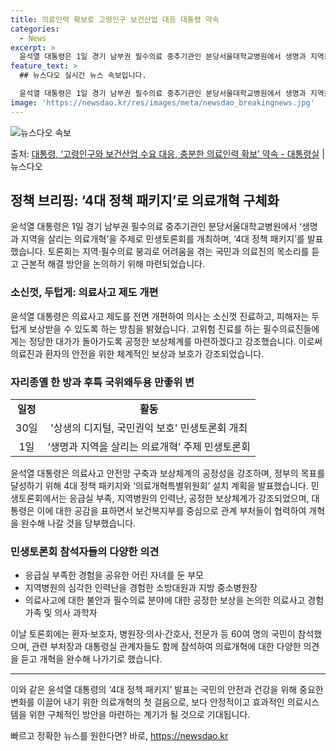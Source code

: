 ```yaml
---
title: 의료인력 확보로 고령인구 보건산업 대응 대통령 약속
categories:
  - News
excerpt: >
  윤석열 대통령은 1일 경기 남부권 필수의료 중추기관인 분당서울대학교병원에서 생명과 지역을 살리는 의료개혁을 …
feature_text: >
  ## 뉴스다오 실시간 뉴스 속보입니다.

  윤석열 대통령은 1일 경기 남부권 필수의료 중추기관인 분당서울대학교병원에서 생명과 지역을 살리는 의료개혁을 …
image: 'https://newsdao.kr/res/images/meta/newsdao_breakingnews.jpg'
---
```


![뉴스다오 속보](https://newsdao.kr/res/images/meta/newsdao_breakingnews.jpg)

<p>출처: <a href="https://newsdao.kr/3097" rel="dofollow">대통령, ‘고령인구와 보건산업 수요 대응, 충분한 의료인력 확보’ 약속 - 대통령실</a> | 뉴스다오</p>

<h2 data-ke-size="size26">정책 브리핑: ‘4대 정책 패키지’로 의료개혁 구체화</h2>

<p data-ke-size="size16">윤석열 대통령은 1일 경기 남부권 필수의료 중추기관인 분당서울대학교병원에서 ‘생명과 지역을 살리는 의료개혁’을 주제로 민생토론회를 개최하며, ‘4대 정책 패키지’를 발표했습니다. 토론회는 지역·필수의료 붕괴로 어려움을 겪는 국민과 의료진의 목소리를 듣고 근본적 해결 방안을 논의하기 위해 마련되었습니다.</p>

<h3>소신껏, 두텁게: 의료사고 제도 개편</h3>

<p data-ke-size="size16">윤석열 대통령은 의료사고 제도를 전면 개편하여 의사는 소신껏 진료하고, 피해자는 두텁게 보상받을 수 있도록 하는 방침을 밝혔습니다. 고위험 진료를 하는 필수의료진들에게는 정당한 대가가 돌아가도록 공정한 보상체계를 마련하겠다고 강조했습니다. 이로써 의료진과 환자의 안전을 위한 체계적인 보상과 보호가 강조되었습니다.</p>

<h3>자리종옐 한 방과 후특 국위왜두용 만좋위 변</h3>

<table>
  <tr>
    <td style="text-align: center; height: 17px;"><b>일정</b></td>
    <td style="text-align: center; height: 17px;"><b>활동</b></td>
  </tr>
  <tr>
    <td style="text-align: center; height: 17px;">30일</td>
    <td style="text-align: center; height: 17px;">'상생의 디지털, 국민권익 보호' 민생토론회 개최</td>
  </tr>
  <tr>
    <td style="text-align: center; height: 17px;">1일</td>
    <td style="text-align: center; height: 17px;">‘생명과 지역을 살리는 의료개혁’ 주제 민생토론회</td>
  </tr>
</table>

<p data-ke-size="size16">윤석열 대통령은 의료사고 안전망 구축과 보상체계의 공정성을 강조하며, 정부의 목표를 달성하기 위해 4대 정책 패키지와 ‘의료개혁특별위원회’ 설치 계획을 발표했습니다. 민생토론회에서는 응급실 부족, 지역병원의 인력난, 공정한 보상체계가 강조되었으며, 대통령은 이에 대한 공감을 표하면서 보건복지부를 중심으로 관계 부처들이 협력하여 개혁을 완수해 나갈 것을 당부했습니다.</p>

<h3>민생토론회 참석자들의 다양한 의견</h3>

<ul>
  <li>응급실 부족한 경험을 공유한 어린 자녀를 둔 부모</li>
  <li>지역병원의 심각한 인력난을 경험한 소방대원과 지방 중소병원장</li>
  <li>의료사고에 대한 불안과 필수의료 분야에 대한 공정한 보상을 논의한 의료사고 경험 가족 및 의사 과학자</li>
</ul>

<p data-ke-size="size16">이날 토론회에는 환자·보호자, 병원장·의사·간호사, 전문가 등 60여 명의 국민이 참석했으며, 관련 부처장과 대통령실 관계자들도 함께 참석하여 의료개혁에 대한 다양한 의견을 듣고 개혁을 완수해 나가기로 했습니다.</p>

<hr>

<p data-ke-size="size16">이와 같은 윤석열 대통령의 ‘4대 정책 패키지’ 발표는 국민의 안전과 건강을 위해 중요한 변화를 이끌어 내기 위한 의료개혁의 첫 걸음으로, 보다 안정적이고 효과적인 의료시스템을 위한 구체적인 방안을 마련하는 계기가 될 것으로 기대됩니다.</p> 

빠르고 정확한 뉴스를 원한다면? 바로, <a href="https://newsdao.kr" rel="dofollow">https://newsdao.kr</a>


    
